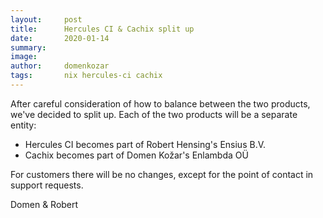 ```yaml
---
layout:     post
title:      Hercules CI & Cachix split up
date:       2020-01-14
summary:    
image:      
author:     domenkozar
tags:       nix hercules-ci cachix
---
```


After careful consideration of how to balance between the two products, we've decided to split up. Each of the two products will be a separate entity:

- Hercules CI becomes part of Robert Hensing's Ensius B.V.
- Cachix becomes part of Domen Kožar's Enlambda OÜ

For customers there will be no changes, except for the point of contact in support requests.

Domen & Robert
